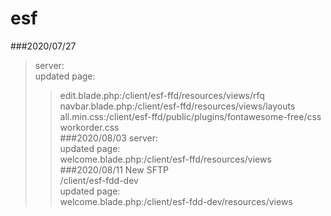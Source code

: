 # esf <br>
###2020/07/27
>server:<br>
>updated page:<br>
>>edit.blade.php:/client/esf-ffd/resources/views/rfq<br>
>>navbar.blade.php:/client/esf-ffd/resources/views/layouts<br>
>>all.min.css:/client/esf-ffd/public/plugins/fontawesome-free/css<br>
>>workorder.css<br>
###2020/08/03
>server:<br>
>updated page:<br>
>>welcome.blade.php:/client/esf-ffd/resources/views<br>
###2020/08/11
>New SFTP<br>
>/client/esf-fdd-dev<br>
>updated page:<br>
>>welcome.blade.php:/client/esf-fdd-dev/resources/views<br>

